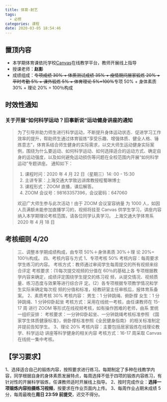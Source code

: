 ```yaml
---
title: 体育-射艺
tags:
  - 必修
categories: 课程
date: 2020-03-05 18:54:46
---
```


## 置顶内容

- 本学期体育课依托学校[Canvas](https://oc.sjtu.edu.cn/courses/21750)在线教学平台，教师开展线上指导
- 授课老师：**赵影**
- 成绩组成：~~专项成绩 30% + 体质测试成绩 35% + 疫情期间居家锻炼 20% + 平时考勤 5% + 课外锻炼 5% + 体育理论 5%=100%~~专项 50% + 身体素质 30% + 理论 20% = 100％构成

## 时效性通知

### 关于开展“如何科学运动？旧事新说”运动健身讲座的通知

> 为了引导并助力师生进行科学运动，不断提升身体运动状态．促进学习工作效率的提升，帮助师生通过体育锻炼“享受乐趣、增强体质、健全人格、锤炼意志”，体育系结合师生健身的实际需求，以交大师生运动健身实际案例，围绕为什么要运动、如何科学运动、如何选择适合的运动方式、确定自身的运动强度，以及如何避免运动损伤等问题在全校范围内开展“如何科学运动”专题讲座。
> 通知如下：
>
> 1. 课程时问：2020 年 4 月 22 日（星期三）14: 00 - 15:30
> 2. 主讲专家：上海交通大学致远讲席教授程蜀琳博士
> 3. 课程形式：ZOOM 直播，课后解答。
> 4. ZOOM 会议号：98163357396，会议密码：647060
>
> 欢迎广大师生参与此次活动！由于 ZOOM 会议室容纳量 为 1000 人，如因人员满额未能参加直播学习的，视频将挂至 Canvas 供学生学习，讲座内容纳入本学期理论考核范围，请各位同学认真学习。
> 上海交通大学体育系
> 2020 年 4 月 18 日

<!--more-->

## 考核细则 4/20

> 三、调整本学期成绩构成，由专项 50%＋身体素质 30%＋理
> 论 20%= 100％构成。
> 四、考核内容与方式
> 1、专项考核 50%
> 考核内容：每周要求学生练习的内容。
> 考核方式：教师通过审阅学生每周提交的所有视频来综
> 合评定
> 考核要求：(1)每次提交视频的分值在 60％的基础上各
> 专项根据教学内容来确定，成绩评定围绕学生提交的练习视
> 频，从提交情况、视频质量、练习态度与效果等进行综合评
> 定。(2）各专项根据专项教学情况和学生实际来确定每次视
> 频的分值和标准，经教研室主任审核后，报体育系备案。
> 2、素质考核 30%
> 考核内容：
> 男生：1 分钟跳绳、俯卧撑
> 女生：1 分钟跳绳、1 分钟仰卧起坐
> 考核方式：采用在线统一考核，由任课教师在 15-17 周
> 进行 ZOOM 等形式在线视频考核，如有操作困难的老师，由系
> 里统一组织妥排：
> 考核要求：一分钟仰卧起坐、一分钟跳绳考核标准参照
> 《国家学生体质健康标准》，俯卧撑标准参照《全民健身指南》
> 的相关标准制定并提前告知学生。
> 3、理论 20%
> 考核内容：主要包括居家锻炼在线理论教学、科学运动
> 讲座等科学健身的相关内容
> 考核方式：16-17 周采取 Canvas 在线统一集中考核。

## 【学习要求】

1、选择适合自己的锻炼内容，按照要求进行练习。每期制定了多种在线教学内容，同学根据自身的身体素质发展特点，每周选择不低于四项的锻炼内容练习，有针对性的开展科学锻炼，任课教师适时开展线上指导。
2、按时完成作业：**选择一项锻炼内容拍摄练习视频**，按要求在作业页面内上传。
3、每周作业占期末成绩 5 分，每周最晚在**周日 23:59 前提交**，迟交不得分。
